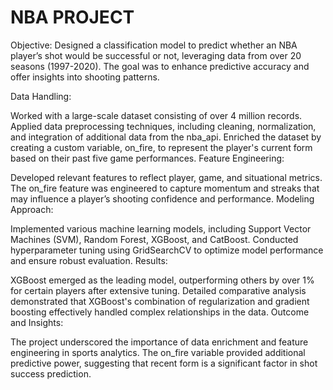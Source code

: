 # NBA PROJECT

Objective: Designed a classification model to predict whether an NBA player’s shot would be successful or not, leveraging data from over 20 seasons (1997-2020). The goal was to enhance predictive accuracy and offer insights into shooting patterns.

Data Handling:

Worked with a large-scale dataset consisting of over 4 million records.
Applied data preprocessing techniques, including cleaning, normalization, and integration of additional data from the nba_api.
Enriched the dataset by creating a custom variable, on_fire, to represent the player's current form based on their past five game performances.
Feature Engineering:

Developed relevant features to reflect player, game, and situational metrics.
The on_fire feature was engineered to capture momentum and streaks that may influence a player’s shooting confidence and performance.
Modeling Approach:

Implemented various machine learning models, including Support Vector Machines (SVM), Random Forest, XGBoost, and CatBoost.
Conducted hyperparameter tuning using GridSearchCV to optimize model performance and ensure robust evaluation.
Results:

XGBoost emerged as the leading model, outperforming others by over 1% for certain players after extensive tuning.
Detailed comparative analysis demonstrated that XGBoost's combination of regularization and gradient boosting effectively handled complex relationships in the data.
Outcome and Insights:

The project underscored the importance of data enrichment and feature engineering in sports analytics.
The on_fire variable provided additional predictive power, suggesting that recent form is a significant factor in shot success prediction.

